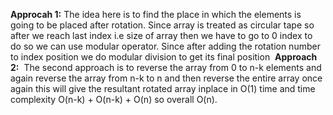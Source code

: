 **Approcah 1:**
The idea here is to find the place in which the elements is going to be placed after rotation. Since array is treated as circular tape so after we reach last index i.e size of array then we have to go to 0 index to do so we can use modular operator. Since after adding the rotation number to index position we do modular division to get its final position
​
**Approach 2:**
​
The second approach is to reverse the array from 0 to n-k elements and again reverse the array from n-k to n  and then reverse the entire array once again this will give the resultant rotated array inplace in O(1) time and time complexity O(n-k) + O(n-k) + O(n) so overall O(n).
​